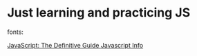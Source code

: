 # Just learning and practicing JS 


fonts: 

[ JavaScript: The Definitive Guide ](https://www.amazon.com/JavaScript-Definitive-Most-Used-Programming-Language/dp/1491952024)
[ Javascript Info ](https://javascript.info/ )